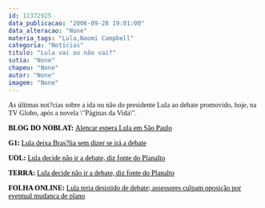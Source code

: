 ```yaml
---
id: 12372925
data_publicacao: "2006-09-28 19:01:00"
data_alteracao: "None"
materia_tags: "Lula,Naomi Campbell"
categoria: "Notícias"
titulo: "Lula vai ou não vai?"
sutia: "None"
chapeu: "None"
autor: "None"
imagem: "None"
---
```

<p><P><FONT face=Verdana>As últimas not?cias sobre a ida ou não do presidente Lula ao debate promovido, hoje, na TV Globo, após a novela \"Páginas da Vida\".</FONT></P><B></p>
<p><P><FONT face=Verdana color=black>BLOG DO NOBLAT: </FONT></B><U><FONT face=Verdana color=black>Alencar espera Lula em São Paulo</FONT></P></U><B></p>
<p><P><FONT face=Verdana color=black>G1: </FONT></B><A href=\"https://g1.globo.com/Noticias/Eleicoes/0,,AA1290319-6282,00.html\"><FONT face=Verdana color=black>Lula deixa Bras?lia sem dizer se irá a debate</FONT></A><FONT face=Verdana color=black> </FONT></P><B></p>
<p><P><FONT face=Verdana color=black>UOL: </FONT></B><A href=\"https://eleicoes.uol.com.br/2006/ultnot/2006/09/28/ult27u58020.jhtm\"><U><FONT face=Verdana color=black>Lula decide não ir a debate, diz fonte do Planalto</FONT></U></A><FONT face=Verdana color=black> </FONT></P><B></p>
<p><P><FONT face=Verdana color=black>TERRA:</FONT></B><FONT face=Verdana color=black> </FONT><A href=\"https://noticias.terra.com.br/mundo/interna/0,,OI1164491-EI294,00.html\"><U><FONT face=Verdana color=black>Lula decide não ir a debate, diz fonte do Planalto</FONT></U></A></P><B></p>
<p><P><FONT face=Verdana color=black>FOLHA ONLINE:</FONT></B><FONT face=Verdana color=black> </FONT><A href=\"https://www1.folha.uol.com.br/folha/brasil/ult96u84029.shtml\"><U><FONT face=Verdana color=black>Lula teria desistido de debate; assessores culpam oposição por eventual mudança de plano</FONT></U></A></P> </p>
